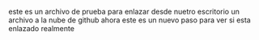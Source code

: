 este es un archivo de prueba para enlazar desde nuetro escritorio
un archivo a la nube de github 
 ahora este es un nuevo paso para ver si esta enlazado realmente
 